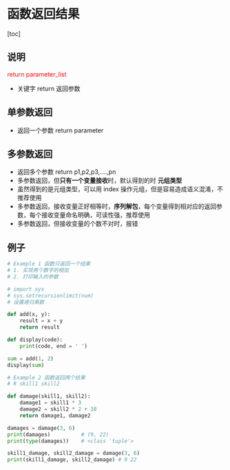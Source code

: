 # 函数返回结果



[toc]

## 说明

<font color="red"> return parameter_list </font>

- 关键字 return 返回参数

## 单参数返回

- 返回一个参数 return parameter

## 多参数返回

- 返回多个参数 return p1,p2,p3,....,pn
- 多参数返回，但**只有一个变量接收**时，默认得到的时 **元组类型**
- 虽然得到的是元组类型，可以用 index 操作元组，但是容易造成语义混淆，不推荐使用
- 多参数返回，接收变量正好相等时，**序列解包**，每个变量得到相对应的返回参数，每个接收变量命名明确，可读性强，推荐使用
- 多参数返回，但接收变量的个数不对时，报错

## 例子


``` python
# Example 1 函数只返回一个结果
# 1. 实现两个数字的相加
# 2. 打印输入的参数

# import sys
# sys.setrecursionlimit(num) 
# 设置递归乘数

def add(x, y):
    result = x + y
    return result

def display(code):
    print(code, end = ' ')

sum = add(1, 2)
display(sum)
```

``` python
# Example 2 函数返回两个结果
# R skill1 skill2

def damage(skill1, skill2):
    damage1 = skill1 * 3
    damage2 = skill2 * 2 + 10
    return damage1, damage2

damages = damage(3, 6)
print(damages)          # (9, 22)
print(type(damages))    # <class 'tuple'>

skill1_damage, skill2_damage = damage(3, 6)
print(skill1_damage, skill2_damage) # 9 22
```

